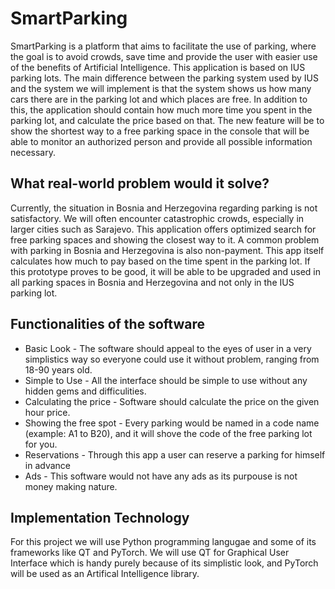 # SmartParking
SmartParking is a platform that aims to facilitate the use of parking, where the goal is to avoid
crowds, save time and provide the user with easier use of the benefits of Artificial Intelligence. This
application is based on IUS parking lots. The main difference between the parking system used by
IUS and the system we will implement is that the system shows us how many cars there are in the
parking lot and which places are free. In addition to this, the application should contain how much
more time you spent in the parking lot, and calculate the price based on that. The new feature will
be to show the shortest way to a free parking space in the console that will be able to monitor an
authorized person and provide all possible information necessary.

## What real-world problem would it solve?
Currently, the situation in Bosnia and Herzegovina regarding parking is not satisfactory. We will
often encounter catastrophic crowds, especially in larger cities such as Sarajevo. This application
offers optimized search for free parking spaces and showing the closest way to it. A common
problem with parking in Bosnia and Herzegovina is also non-payment. This app itself calculates how
much to pay based on the time spent in the parking lot. If this prototype proves to be good, it will be
able to be upgraded and used in all parking spaces in Bosnia and Herzegovina and not only in the IUS
parking lot.

## Functionalities of the software
* Basic Look - The software should appeal to the eyes of user in a very simplistics way so everyone could use it without problem, ranging from 18-90 years old.
* Simple to Use - All the interface should be simple to use without any hidden gems and difficulities.
* Calculating the price - Software should calculate the price on the given hour price.
* Showing the free spot - Every parking would be named in a code name (example: A1 to B20), and it will shove the code of the free parking lot for you.
* Reservations - Through this app a user can reserve a parking for himself in advance
* Ads - This software would not have any ads as its purpouse is not money making nature.

## Implementation Technology
For this project we will use Python programming langugae and some of its frameworks like QT and
PyTorch. We will use QT for Graphical User Interface which is handy purely because of its simplistic
look, and PyTorch will be used as an Artifical Intelligence library.
